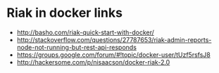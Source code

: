# Riak in docker links

* http://basho.com/riak-quick-start-with-docker/
* http://stackoverflow.com/questions/27787653/riak-admin-reports-node-not-running-but-rest-api-responds
* https://groups.google.com/forum/#!topic/docker-user/tUzf5rsfsJ8
* http://hackersome.com/p/nisaacson/docker-riak-2.0